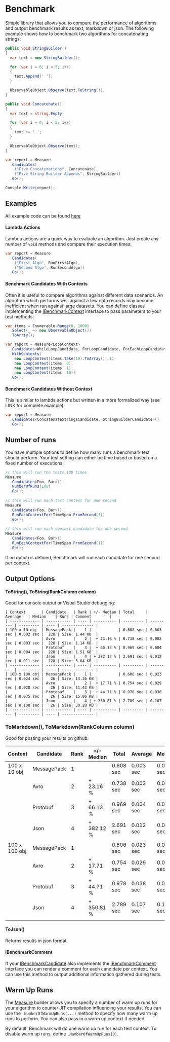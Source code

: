 # Benchmark
Simple library that allows you to compare the performance of algorithms and output benchmark results as text, markdown or json. The following example shows how to benchmark two algorithms for concatenating strings:

``` c#
public void StringBuilder()
{
  var text = new StringBuilder();

  for (var i = 0; i < 5; i++)
  {
	text.Append(' ');
  }

  ObservableObject.Observe(text.ToString());
}

public void Concatenate()
{
  var text = string.Empty;

  for (var i = 0; i < 5; i++)
  {
	text += ' ';
  }

  ObservableObject.Observe(text);
}

var report = Measure
  .Candidates(
    ("Five Concatenations", Concatenate),
    ("Five String Builder Appends", StringBuilder))
  .Go();

Console.Write(report);
```

## Examples

All example code can be found [here](https://github.com/tm011064/Benchmark/tree/master/src/Benchmark.Examples)

#### Lambda Actions

Lambda actions are a quick way to evaluate an algorithm. Just create any number of `void` methods and compare their execution times:

``` c#
var report = Measure
  .Candidates(
    ("First Algo", RunFirstAlgo),
    ("Second Algo", RunSecondAlgo))
  .Go();
```

#### Benchmark Candidates With Contexts

Often it is useful to compare algorithms against different data scenarios. An algorithm which performs well against a few data records may become inefficient when run against large datasets. You can define classes implementing the [IBenchmarkContext](https://github.com/tm011064/Benchmark/blob/master/src/Benchmark/IBenchmarkContext.cs) interface to pass parameters to your test methods:

``` c#
var items = Enumerable.Range(0, 1000)
  .Select(_ => new ObservableObject())
  .ToArray();

var report = Measure<LoopContext>
  .Candidates<WhileLoopCandidate, ForLoopCandidate, ForEachLoopCandidate, ForLoopInlineRangeEvaluationCandidate>()
  .WithContexts(
    new LoopContext(items.Take(10).ToArray(), 1),
    new LoopContext(items, 0),
    new LoopContext(items, 1),
    new LoopContext(items, 10))
  .Go();  
```

#### Benchmark Candidates Without Context

This is similar to lambda actions but written in a more formalized way (see LINK for complete example):

``` c#
var report = Measure
  .Candidates<ConcatenateStringsCandidate, StringBuilderCandidate>()
  .Go();
```

## Number of runs

You have multiple options to define how many runs a benchmark test should perform. Your test setting can either be time based or based on a fixed number of executions:

``` c#
// this will run the tests 100 times
Measure
  .Candidates<Foo, Bar>()
  .NumberOfRuns(100)
  .Go();
  
// this will run each test context for one second
Measure
  .Candidates<Foo, Bar>()
  .RunEachContextFor(TimeSpan.FromSecond(1))
  .Go();
  
// this will run each context candidate for one second
Measure
  .Candidates<Foo, Bar>()
  .RunEachContextFor(TimeSpan.FromSecond(1))
  .Go();
```

If no option is defined, Benchmark will run each candidate for one second per context.

## Output Options

#### ToString(), ToString(RankColumn column)

Good for console output or Visual Studio debugging:

``` text
| Context       | Candidate   | Rank | +/- Median | Total     | Average   | Median    | Runs | Comment        |
| ------------- | ----------- | ---- | ---------- | --------- | --------- | --------- | ---- | -------------- |
| 100 x 10 obj  | MessagePack |    1 |            | 0.608 sec | 0.003 sec | 0.002 sec |  228 | Size: 1.44 KB  |
|               | Avro        |    2 |  + 23.16 % | 0.738 sec | 0.003 sec | 0.003 sec |  228 | Size: 1.14 KB  |
|               | Protobuf    |    3 |  + 66.13 % | 0.969 sec | 0.004 sec | 0.004 sec |  228 | Size: 1.51 KB  |
|               | Json        |    4 | + 382.12 % | 2.691 sec | 0.012 sec | 0.011 sec |  228 | Size: 3.04 KB  |
| ------------- | ----------- | ---- | ---------- | --------- | --------- | --------- | ---- | -------------- |
| 100 x 100 obj | MessagePack |    1 |            | 0.606 sec | 0.023 sec | 0.024 sec |   26 | Size: 14.36 KB |
|               | Avro        |    2 |  + 17.71 % | 0.754 sec | 0.029 sec | 0.028 sec |   26 | Size: 11.42 KB |
|               | Protobuf    |    3 |  + 44.71 % | 0.978 sec | 0.038 sec | 0.035 sec |   26 | Size: 15.06 KB |
|               | Json        |    4 | + 350.81 % | 2.789 sec | 0.107 sec | 0.108 sec |   26 | Size: 30.28 KB |
| ------------- | ----------- | ---- | ---------- | --------- | --------- | --------- | ---- | -------------- |
```

### ToMarkdown(), ToMarkdown(RankColumn column)

Good for posting your results on github:

| Context | Candidate | Rank | +/- Median | Total | Average | Median | Runs | Comment |
| --- | --- | --- | --- | --- | --- | --- | --- | --- |
| 100 x 10 obj | MessagePack | 1 |  | 0.608 sec | 0.003 sec | 0.002 sec | 228 | Size: 1.44 KB |
|  | Avro | 2 | + 23.16 % | 0.738 sec | 0.003 sec | 0.003 sec | 228 | Size: 1.14 KB |
|  | Protobuf | 3 | + 66.13 % | 0.969 sec | 0.004 sec | 0.004 sec | 228 | Size: 1.51 KB |
|  | Json | 4 | + 382.12 % | 2.691 sec | 0.012 sec | 0.011 sec | 228 | Size: 3.04 KB |
|   |   |   |   |   |   |   |   |   |
| 100 x 100 obj | MessagePack | 1 |  | 0.606 sec | 0.023 sec | 0.024 sec | 26 | Size: 14.36 KB |
|  | Avro | 2 | + 17.71 % | 0.754 sec | 0.029 sec | 0.028 sec | 26 | Size: 11.42 KB |
|  | Protobuf | 3 | + 44.71 % | 0.978 sec | 0.038 sec | 0.035 sec | 26 | Size: 15.06 KB |
|  | Json | 4 | + 350.81 % | 2.789 sec | 0.107 sec | 0.108 sec | 26 | Size: 30.28 KB |
|   |   |   |   |   |   |   |   |   |

#### ToJson()

Returns results in json format

#### IBenchmarkComment

If your [IBenchmarkCandidate](https://github.com/tm011064/Benchmark/blob/master/src/Benchmark/IBenchmarkCandidate.cs) also implements the [IBenchmarkComment](https://github.com/tm011064/Benchmark/blob/master/src/Benchmark/IBenchmarkComment.cs) interface you can render a comment for each candidate per context. You can use this method to output additional information gathered during tests.

## Warm Up Runs
The [Measure](https://github.com/tm011064/Benchmark/blob/master/src/Benchmark/Measure.cs) builder allows you to specify a number of warm up runs for your algorithm to counter JIT compilation influencing your results. You can use the `.NumberOfWarmUpRuns(...)` method to specify how many warm up runs to perform. You can also pass in a warm up context if needed.

By default, Benchmark will do one warm up run for each test context. To disable warm up runs, define `.NumberOfWarmUpRuns(0)`.
